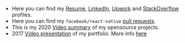 - Here you can find my [Resume][3], [LinkedIn][4], [Upwork][8] and [StackOverflow][7] profiles. 
- Here you can find my `facebook/react-native` [pull requests][2].
- This is my 2020 [Video summary][5] of my opensource projects.
- 2017 [Video presentation][6] of my portfolio. More info [here](https://github.com/fabOnReact/fabOnReact/blob/master/portfolio.md)


[1]: https://github.com/facebook/react-native
[2]: https://github.com/facebook/react-native/pulls?q=is%3Apr+author%3AfabOnReact+
[3]: https://portfoliofabrizio.s3.eu-central-1.amazonaws.com/certificates/fabrizio_bertoglio_resume.pdf "resume"
[4]: https://www.linkedin.com/in/fabrizio-bertoglio-3432ba253/ "LinkedIn"


[5]: https://youtu.be/9RQ2GiApkzU?si=xP3hTA5cY53O6ZbT "Presentation at react-native-eu"
[6]: https://youtu.be/e-xMvhm_rXQ?si=vDjiIOcE5v7au2dI "Youtube presentation of my portfolio"
[7]: https://stackoverflow.com/users/7295772/fabrizio-bertoglio "stackoveflow profile"
[8]: https://www.upwork.com/freelancers/~01ae44247887fa908b "upwork"
[9]: https://portfoliofabrizio.s3.eu-central-1.amazonaws.com/videos/surfcheck-min.mp4 "surfcheck video"
[10]: https://portfoliofabrizio.s3.eu-central-1.amazonaws.com/sprachspiel.gif "sprachspiel video"
[11]: https://portfoliofabrizio.s3.eu-central-1.amazonaws.com/growstartups.gif "growstartups video"
[12]: https://d18yfpe0kbag8l.cloudfront.net/assets/barteringapps-a6616864d7e1adf021b729b3bcac29bfcffd041803327c46a61914cb3c394091.png "bartering apps"

